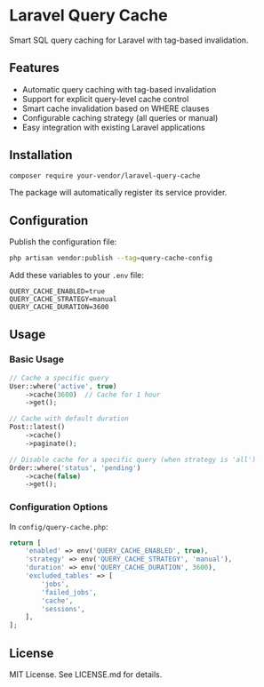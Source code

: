 # Laravel Query Cache

Smart SQL query caching for Laravel with tag-based invalidation.

## Features

- Automatic query caching with tag-based invalidation
- Support for explicit query-level cache control
- Smart cache invalidation based on WHERE clauses
- Configurable caching strategy (all queries or manual)
- Easy integration with existing Laravel applications

## Installation

```bash
composer require your-vendor/laravel-query-cache
```

The package will automatically register its service provider.

## Configuration

Publish the configuration file:

```bash
php artisan vendor:publish --tag=query-cache-config
```

Add these variables to your `.env` file:

```env
QUERY_CACHE_ENABLED=true
QUERY_CACHE_STRATEGY=manual
QUERY_CACHE_DURATION=3600
```

## Usage

### Basic Usage

```php
// Cache a specific query
User::where('active', true)
    ->cache(3600)  // Cache for 1 hour
    ->get();

// Cache with default duration
Post::latest()
    ->cache()
    ->paginate();

// Disable cache for a specific query (when strategy is 'all')
Order::where('status', 'pending')
    ->cache(false)
    ->get();
```

### Configuration Options

In `config/query-cache.php`:

```php
return [
    'enabled' => env('QUERY_CACHE_ENABLED', true),
    'strategy' => env('QUERY_CACHE_STRATEGY', 'manual'),
    'duration' => env('QUERY_CACHE_DURATION', 3600),
    'excluded_tables' => [
        'jobs',
        'failed_jobs',
        'cache',
        'sessions',
    ],
];
```

## License

MIT License. See LICENSE.md for details.